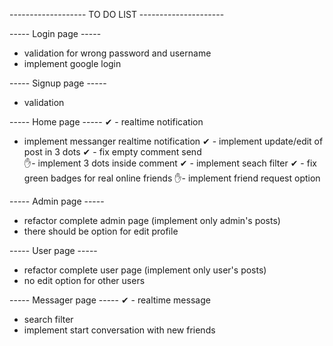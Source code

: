 ------------------- TO DO LIST ---------------------

----- Login page -----
- validation for wrong password and username
- implement google login 

----- Signup page -----
 - validation

----- Home page -----
 ✔ - realtime notification
 - implement messanger realtime notification
 ✔ - implement update/edit of post in 3 dots
 ✔ - fix empty comment send  
 ✋- implement 3 dots inside comment
 ✔ - implement seach filter
 ✔ - fix green badges for real online friends
 ✋- implement friend request option

----- Admin page -----
 - refactor complete admin page (implement only admin's posts)
 - there should be option for edit profile

----- User page -----
 - refactor complete user page (implement only user's posts)
 - no edit option for other users

----- Messager page -----
 ✔ - realtime message
 - search filter
 - implement start conversation with new friends
